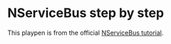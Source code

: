 # NServiceBus step by step

This playpen is from the official [NServiceBus tutorial](https://docs.particular.net/tutorials/nservicebus-step-by-step/).